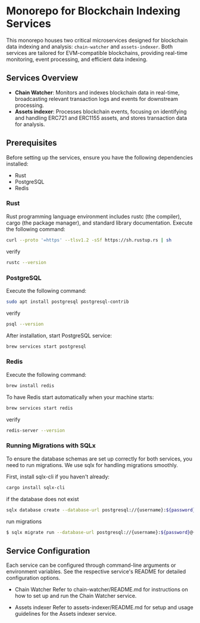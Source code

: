 # Monorepo for Blockchain Indexing Services

This monorepo houses two critical microservices designed for blockchain data indexing and analysis: `chain-watcher` and `assets-indexer`. Both services are tailored for EVM-compatible blockchains, providing real-time monitoring, event processing, and efficient data indexing.

## Services Overview

- **Chain Watcher**: Monitors and indexes blockchain data in real-time, broadcasting relevant transaction logs and events for downstream processing.
- **Assets indexer**: Processes blockchain events, focusing on identifying and handling ERC721 and ERC1155 assets, and stores transaction data for analysis.

## Prerequisites

Before setting up the services, ensure you have the following dependencies installed:

- Rust
- PostgreSQL
- Redis

### Rust

Rust programming language environment includes rustc (the compiler), cargo (the package manager), and standard library documentation.
Execute the following command:

```sh
curl --proto '=https' --tlsv1.2 -sSf https://sh.rustup.rs | sh
```

verify

```sh
rustc --version
```

### PostgreSQL

Execute the following command:

```sh
sudo apt install postgresql postgresql-contrib
```

verify

```sh
psql --version
```

After installation, start PostgreSQL service:

```sh
brew services start postgresql
```

### Redis

Execute the following command:

```sh
brew install redis
```

To have Redis start automatically when your machine starts:

```sh
brew services start redis
```

verify

```sh
redis-server --version
```

### Running Migrations with SQLx

To ensure the database schemas are set up correctly for both services, you need to run migrations. We use sqlx for handling migrations smoothly.

First, install sqlx-cli if you haven't already:

```sh
cargo install sqlx-cli
````

if the database does not exist

```bash
sqlx database create --database-url postgresql://{username}:${password}@{host}:{host}/{database}
```

run migrations

```bash
$ sqlx migrate run --database-url postgresql://{username}:${password}@{host}:{host}/{database}
```

## Service Configuration
Each service can be configured through command-line arguments or environment variables. See the respective service's README for detailed configuration options.

- Chain Watcher
Refer to chain-watcher/README.md for instructions on how to set up and run the Chain Watcher service.

- Assets indexer
Refer to assets-indexer/README.md for setup and usage guidelines for the Assets indexer service.
